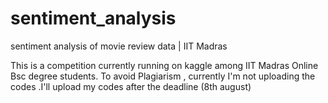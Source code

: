 # sentiment_analysis
sentiment analysis of movie review data | IIT Madras

This is a competition currently running on kaggle among IIT Madras Online Bsc degree students.
To avoid Plagiarism , currently I'm not uploading the codes .I'll upload my codes after the deadline (8th august)
